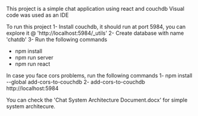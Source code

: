 This project is a simple chat application using react and couchdb
Visual code was used as an IDE

To run this project
1- Install couchdb, it should run at port 5984, you can explore it @ 'http://localhost:5984/_utils'
2- Create database with name 'chatdb'
3- Run the following commands
  - npm install
  - npm run server
  - npm run react

In case you face cors problems, run the following commands
1- npm install --global add-cors-to-couchdb
2- add-cors-to-couchdb http://localhost:5984

You can check the 'Chat System Architecture Document.docx' for simple system architecure.